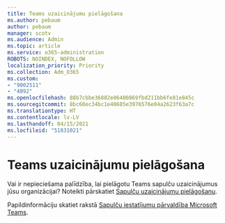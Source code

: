 ```yaml
---
title: Teams uzaicinājumu pielāgošana
ms.author: pebaum
author: pebaum
manager: scotv
ms.audience: Admin
ms.topic: article
ms.service: o365-administration
ROBOTS: NOINDEX, NOFOLLOW
localization_priority: Priority
ms.collection: Adm_O365
ms.custom:
- "9002511"
- "4892"
ms.openlocfilehash: 88b7cbbe36882e06400869fbd211bb6fe81e845c
ms.sourcegitcommit: 8bc60ec34bc1e40685e3976576e04a2623f63a7c
ms.translationtype: HT
ms.contentlocale: lv-LV
ms.lasthandoff: 04/15/2021
ms.locfileid: "51831021"
---
```

# <a name="teams-meeting-invitations"></a>Teams uzaicinājumu pielāgošana

Vai ir nepieciešama palīdzība, lai pielāgotu Teams sapulču uzaicinājumus jūsu organizācijai? Noteikti pārskatiet [Sapulču uzaicinājumu pielāgošanu](https://docs.microsoft.com/microsoftteams/meeting-settings-in-teams#customize-meeting-invitations).  

Papildinformāciju skatiet rakstā [Sapulču iestatījumu pārvaldība Microsoft Teams](https://docs.microsoft.com/microsoftteams/meeting-settings-in-teams).
